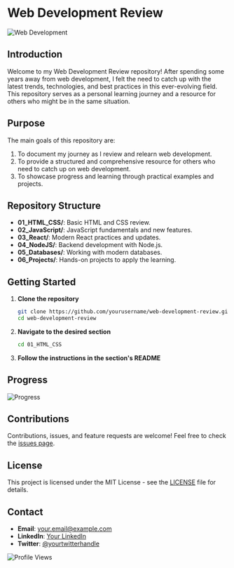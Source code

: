 # Web Development Review

![Web Development](https://github.com/sadmad/Web-Development-basic/1.webp)

## Introduction

Welcome to my Web Development Review repository! After spending some years away from web development, I felt the need to catch up with the latest trends, technologies, and best practices in this ever-evolving field. This repository serves as a personal learning journey and a resource for others who might be in the same situation.

## Purpose

The main goals of this repository are:

1. To document my journey as I review and relearn web development.
2. To provide a structured and comprehensive resource for others who need to catch up on web development.
3. To showcase progress and learning through practical examples and projects.

## Repository Structure

- **01_HTML_CSS/**: Basic HTML and CSS review.
- **02_JavaScript/**: JavaScript fundamentals and new features.
- **03_React/**: Modern React practices and updates.
- **04_NodeJS/**: Backend development with Node.js.
- **05_Databases/**: Working with modern databases.
- **06_Projects/**: Hands-on projects to apply the learning.

## Getting Started

1. **Clone the repository**

   ```bash
   git clone https://github.com/yourusername/web-development-review.git
   cd web-development-review
   ```

2. **Navigate to the desired section**

   ```bash
   cd 01_HTML_CSS
   ```

3. **Follow the instructions in the section's README**

## Progress

![Progress](https://progress-bar.dev/50/)

## Contributions

Contributions, issues, and feature requests are welcome! Feel free to check the [issues page](https://github.com/yourusername/web-development-review/issues).

## License

This project is licensed under the MIT License - see the [LICENSE](LICENSE) file for details.

## Contact

- **Email**: your.email@example.com
- **LinkedIn**: [Your LinkedIn](https://linkedin.com/in/yourusername)
- **Twitter**: [@yourtwitterhandle](https://twitter.com/yourtwitterhandle)

![Profile Views](https://komarev.com/ghpvc/?username=yourusername&color=blue&style=flat)
